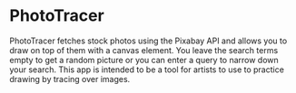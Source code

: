 # PhotoTracer

PhotoTracer fetches stock photos using the Pixabay API and allows you to draw on top of them with a canvas element. You leave the search terms empty to get a random picture or you can enter a query to narrow down your search.
This app is intended to be a tool for artists to use to practice drawing by tracing over images. 
